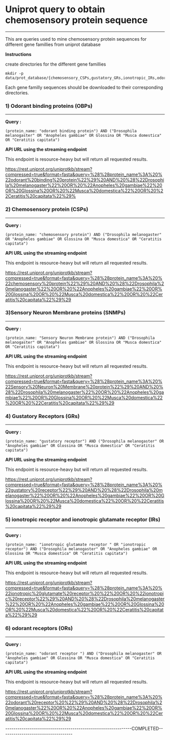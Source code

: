 
# Uniprot query to obtain chemosensory protein sequence
-------------------------------------------------------

This are queries used to mine chemosensory protein sequences for different gene famillies from uniprot database

**Instructions**

create directories for the different gene famillies

```
mkdir -p data/prot_database/{chemosensory_CSPs,gustatory_GRs,ionotropic_IRs,odorant_OBPs,odorant_ORs,sensory_SNMPs}
```

Each gene familly sequences should be downloaded to their corresponding directories. 


### 1) Odorant binding proteins (OBPs)
--------------------------------------

**Query :**  

```
(protein_name: "odorant binding protein") AND ("Drosophila melanogaster" OR "Anopheles gambiae" OR Glossina OR "Musca domestica" OR "Ceratitis capitata")
```

**API URL using the streaming endpoint**

This endpoint is resource-heavy but will return all requested results.

https://rest.uniprot.org/uniprotkb/stream?compressed=true&format=fasta&query=%28%28protein_name%3A%20%22odorant%20binding%20protein%22%29%20AND%20%28%22Drosophila%20melanogaster%22%20OR%20%22Anopheles%20gambiae%22%20OR%20Glossina%20OR%20%22Musca%20domestica%22%20OR%20%22Ceratitis%20capitata%22%29%


### 2) Chemosensory protein (CSPs)
----------------------------------

**Query :**

```
(protein_name: "chemosensory protein") AND ("Drosophila melanogaster" OR "Anopheles gambiae" OR Glossina OR "Musca domestica" OR "Ceratitis capitata")
```

**API URL using the streaming endpoint**

This endpoint is resource-heavy but will return all requested results.

https://rest.uniprot.org/uniprotkb/stream?compressed=true&format=fasta&query=%28%28protein_name%3A%20%22chemosensory%20protein%22%29%20AND%20%28%22Drosophila%20melanogaster%22%20OR%20%22Anopheles%20gambiae%22%20OR%20Glossina%20OR%20%22Musca%20domestica%22%20OR%20%22Ceratitis%20capitata%22%29%29


### 3)Sensory Neuron Membrane proteins (SNMPs)
----------------------------------------------

**Query :**

```
(protein_name: "Sensory Neuron Membrane protein") AND ("Drosophila melanogaster" OR "Anopheles gambiae" OR Glossina OR "Musca domestica" OR "Ceratitis capitata")
```

**API URL using the streaming endpoint**

This endpoint is resource-heavy but will return all requested results.

https://rest.uniprot.org/uniprotkb/stream?compressed=true&format=fasta&query=%28%28protein_name%3A%20%22Sensory%20Neuron%20Membrane%20protein%22%29%20AND%20%28%22Drosophila%20melanogaster%22%20OR%20%22Anopheles%20gambiae%22%20OR%20Glossina%20OR%20%22Musca%20domestica%22%20OR%20%22Ceratitis%20capitata%22%29%29


### 4) Gustatory Receptors (GRs)
--------------------------------

**Query :**

```
(protein_name: "gustatory receptor") AND ("Drosophila melanogaster" OR "Anopheles gambiae" OR Glossina OR "Musca domestica" OR "Ceratitis capitata")
```
**API URL using the streaming endpoint**

This endpoint is resource-heavy but will return all requested results.

https://rest.uniprot.org/uniprotkb/stream?compressed=true&format=fasta&query=%28%28protein_name%3A%20%22gustatory%20receptor%22%29%20AND%20%28%22Drosophila%20melanogaster%22%20OR%20%22Anopheles%20gambiae%22%20OR%20Glossina%20OR%20%22Musca%20domestica%22%20OR%20%22Ceratitis%20capitata%22%29%29


### 5) ionotropic receptor and ionotropic glutamate receptor (IRs)
------------------------------------------------------------------

**Query :**

```
(protein_name: "ionotropic glutamate receptor " OR "ionotropic receptor") AND ("Drosophila melanogaster" OR "Anopheles gambiae" OR Glossina OR "Musca domestica" OR "Ceratitis capitata")
```

**API URL using the streaming endpoint**

This endpoint is resource-heavy but will return all requested results.

https://rest.uniprot.org/uniprotkb/stream?compressed=true&format=fasta&query=%28%28protein_name%3A%20%22ionotropic%20glutamate%20receptor%20%22%20OR%20%22ionotropic%20receptor%22%29%20AND%20%28%22Drosophila%20melanogaster%22%20OR%20%22Anopheles%20gambiae%22%20OR%20Glossina%20OR%20%22Musca%20domestica%22%20OR%20%22Ceratitis%20capitata%22%29%29


### 6) odorant receptors (ORs)
------------------------------

**Query :**

```
(protein_name: "odorant receptor ") AND ("Drosophila melanogaster" OR "Anopheles gambiae" OR Glossina OR "Musca domestica" OR "Ceratitis capitata")
```
**API URL using the streaming endpoint**

This endpoint is resource-heavy but will return all requested results.

https://rest.uniprot.org/uniprotkb/stream?compressed=true&format=fasta&query=%28%28protein_name%3A%20%22odorant%20receptor%20%22%29%20AND%20%28%22Drosophila%20melanogaster%22%20OR%20%22Anopheles%20gambiae%22%20OR%20Glossina%20OR%20%22Musca%20domestica%22%20OR%20%22Ceratitis%20capitata%22%29%29


--------------------------------------------------------------COMPLETED-----------------------------------



